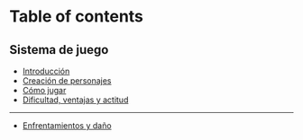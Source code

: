 # Table of contents

## Sistema de juego

* [Introducción](README.md)
* [Creación de personajes](<README (1).md>)
* [Cómo jugar](como-jugar/como-jugar.md)
* [Dificultad, ventajas y actitud](como-jugar/dificultad-ventajas-y-actitud.md)

***

* [Enfrentamientos y daño](enfrentamientos-y-dano.md)
